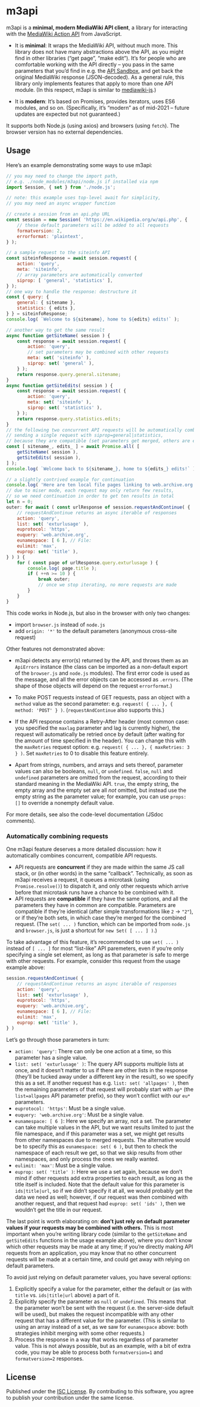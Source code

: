 # m3api

m3api is a **minimal, modern MediaWiki API client**,
a library for interacting with the [MediaWiki Action API][] from JavaScript.

- It is **minimal**: It wraps the MediaWiki API, without much more.
  This library does not have many abstractions above the API,
  as you might find in other libraries (“get page”, “make edit”).
  It’s for people who are comfortable working with the API directly –
  you pass in the same parameters that you’d find in e.g. the [API Sandbox][],
  and get back the original MediaWiki response (JSON-decoded).
  As a general rule, this library only implements features
  that apply to more than one API module.
  (In this respect, m3api is similar to [mediawiki-js][].)

- It is **modern**: It’s based on Promises, provides iterators,
  uses ES6 modules, and so on.
  (Specifically, it’s “modern” as of mid-2021 –
  future updates are expected but not guaranteed.)

It supports both Node.js (using axios) and browsers (using `fetch`).
The browser version has no external dependencies.

## Usage

Here’s an example demonstrating some ways to use m3api:

```js
// you may need to change the import path,
// e.g. ./node_modules/m3api/node.js if installed via npm
import Session, { set } from './node.js';

// note: this example uses top-level await for simplicity,
// you may need an async wrapper function

// create a session from an api.php URL
const session = new Session( 'https://en.wikipedia.org/w/api.php', {
	// these default parameters will be added to all requests
	formatversion: 2,
	errorformat: 'plaintext',
} );

// a sample request to the siteinfo API
const siteinfoResponse = await session.request( {
	action: 'query',
	meta: 'siteinfo',
	// array parameters are automatically converted
	siprop: [ 'general', 'statistics' ],
} );
// one way to handle the response: destructure it
const { query: {
	general: { sitename },
	statistics: { edits },
} } = siteinfoResponse;
console.log( `Welcome to ${sitename}, home to ${edits} edits!` );

// another way to get the same result
async function getSiteName( session ) {
	const response = await session.request( {
		action: 'query',
		// set parameters may be combined with other requests
		meta: set( 'siteinfo' ),
		siprop: set( 'general' ),
	} );
	return response.query.general.sitename;
}
async function getSiteEdits( session ) {
	const response = await session.request( {
		action: 'query',
		meta: set( 'siteinfo' ),
		siprop: set( 'statistics' ),
	} );
	return response.query.statistics.edits;
}
// the following two concurrent API requests will be automatically combined,
// sending a single request with siprop=general|statistics,
// because they are compatible (set parameters get merged, others are equal)
const [ sitename_, edits_ ] = await Promise.all( [
	getSiteName( session ),
	getSiteEdits( session ),
] );
console.log( `Welcome back to ${sitename_}, home to ${edits_} edits!` );

// a slightly contrived example for continuation
console.log( 'Here are ten local file pages linking to web.archive.org:' );
// due to miser mode, each request may only return few results,
// so we need continuation in order to get ten results in total
let n = 0;
outer: for await ( const urlResponse of session.requestAndContinue( {
	// requestAndContinue returns an async iterable of responses
	action: 'query',
	list: set( 'exturlusage' ),
	euprotocol: 'https',
	euquery: 'web.archive.org',
	eunamespace: [ 6 ], // File:
	eulimit: 'max',
	euprop: set( 'title' ),
} ) ) {
	for ( const page of urlResponse.query.exturlusage ) {
		console.log( page.title );
		if ( ++n >= 10 ) {
			break outer;
			// once we stop iterating, no more requests are made
		}
	}
}
```

This code works in Node.js, but also in the browser with only two changes:

- import `browser.js` instead of `node.js`
- add `origin: '*'` to the default parameters (anonymous cross-site request)

Other features not demonstrated above:

- m3api detects any error(s) returned by the API,
  and throws them as an `ApiErrors` instance
  (the class can be imported as a non-default export
  of the `browser.js` and `node.js` modules).
  The first error code is used as the message,
  and all the error objects can be accessed as `.errors`.
  (The shape of those objects will depend on the request `errorformat`.)

- To make POST requests instead of GET requests,
  pass an object with a `method` value as the second parameter:
  e.g. `request( { ... }, { method: 'POST' } )`.
  (`requestAndContinue` also supports this.)

- If the API response contains a Retry-After header
  (most common case: you specified the `maxlag` parameter and lag is currently higher),
  the request will automatically be retried once by default
  (after waiting for the amount of time specified in the header).
  You can change this with the `maxRetries` request option:
  e.g. `request( { ... }, { maxRetries: 3 } )`.
  Set `maxRetries` to 0 to disable this feature entirely.

- Apart from strings, numbers, and arrays and sets thereof,
  parameter values can also be booleans, `null`, or `undefined`.
  `false`, `null` and `undefined` parameters are omitted from the request,
  according to their standard meaning in the MediaWiki API.
  `true`, the empty string, the empty array and the empty set are all _not_ omitted,
  but instead use the empty string as the parameter value;
  for example, you can use `props: []` to override a nonempty default value.

For more details, see also the code-level documentation (JSdoc comments).

### Automatically combining requests

One m3api feature deserves a more detailed discussion:
how it automatically combines concurrent, compatible API requests.

- API requests are **concurrent** if they are made within the same JS call stack,
  or (in other words) in the same “callback”.
  Technically, as soon as m3api receives a request,
  it queues a microtask (using `Promise.resolve()`) to dispatch it,
  and only other requests which arrive before that microtask runs have a chance to be combined with it.
- API requests are **compatible** if they have the same options,
  and all the parameters they have in common are compatible.
  Parameters are compatible if they’re identical
  (after simple transformations like `2` → `"2"`),
  or if they’re both sets, in which case they’re merged for the combined request.
  (The `set( ... )` function, which can be imported from `node.js` and `browser.js`,
  is just a shortcut for `new Set( [ ... ] )`.)

To take advantage of this feature,
it’s recommended to use `set( ... )` instead of `[ ... ]` for most “list-like” API paremeters,
even if you’re only specifying a single set element,
as long as that parameter is safe to merge with other requests.
For example, consider this request from the usage example above:

```js
session.requestAndContinue( {
	// requestAndContinue returns an async iterable of responses
	action: 'query',
	list: set( 'exturlusage' ),
	euprotocol: 'https',
	euquery: 'web.archive.org',
	eunamespace: [ 6 ], // File:
	eulimit: 'max',
	euprop: set( 'title' ),
} )
```

Let’s go through those parameters in turn:

- `action: 'query'`: There can only be one action at a time,
  so this parameter has a single value.
- `list: set( 'exturlusage' )`: The query API supports multiple lists at once,
  and it doesn’t matter to us if there are other lists in the response
  (they’ll be tucked away under a different key in the result),
  so we specify this as a set.
  If another request has e.g. `list: set( 'allpages' )`,
  then the remaining parameters of that request will probably start with `ap*`
  (the `list=allpages` API parameter prefix),
  so they won’t conflict with our `eu*` parameters.
- `euprotocol: 'https'`: Must be a single value.
- `euquery: 'web.archive.org'`: Must be a single value.
- `eunamespace: [ 6 ]`: Here we specify an array, not a set.
  The parameter can take multiple values in the API,
  but we want results limited to just the file namespace,
  and if this parameter was a set,
  we might get results from other namespaces due to merged requests.
  The alternative would be to specify this as `eunamespace: set( 6 )`,
  but then to check the namespace of each result we get,
  so that we skip results from other namespaces,
  and only process the ones we really wanted.
- `eulimit: 'max'`: Must be a single value.
- `euprop: set( 'title' )`: Here we use a set again,
  because we don’t mind if other requests add extra properties to each result,
  as long as the title itself is included.
  Note that the default value for this parameter is `ids|title|url`,
  so if we didn’t specify it at all,
  we would probably get the data we need as well;
  however, if our request was then combined with another request,
  and that request had `euprop: set( 'ids' )`,
  then we wouldn’t get the title in our request.

The last point is worth elaborating on:
**don’t just rely on default parameter values if your requests may be combined with others.**
This is most important when you’re writing library code
(similar to the `getSiteName` and `getSiteEdits` functions in the usage example above),
where you don’t know which other requests may be made at any time;
if you’re directly making API requests from an application,
you may know that no other concurrent requests will be made at a certain time,
and could get away with relying on default parameters.

To avoid just relying on default parameter values, you have several options:

1. Explicitly specify a value for the parameter,
   either the default or (as with `title` vs. `ids|title|url` above) a part of it.
2. Explicitly specify the parameter as `null` or `undefined`.
   This means that the parameter won’t be sent with the request
   (i.e. the server-side default will be used),
   but makes the request incompatible with any other request that has a different value for the parameter.
   (This is similar to using an array instead of a set, as we saw for `eunamespace` above:
   both strategies inhibit merging with some other requests.)
3. Process the response in a way that works regardless of parameter value.
   This is not always possible, but as an example, with a bit of extra code,
   you may be able to process both `formatversion=1` and `formatversion=2` responses.

## License

Published under the [ISC License][].
By contributing to this software,
you agree to publish your contribution under the same license.

[MediaWiki Action API]: https://www.mediawiki.org/wiki/Special:MyLanguage/API:Main_page
[API Sandbox]: https://en.wikipedia.org/wiki/Special:ApiSandbox
[mediawiki-js]: https://github.com/brettz9/mediawiki-js
[ISC License]: https://spdx.org/licenses/ISC.html
